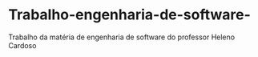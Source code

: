 # Trabalho-engenharia-de-software-
Trabalho da matéria de engenharia de software do professor Heleno Cardoso
